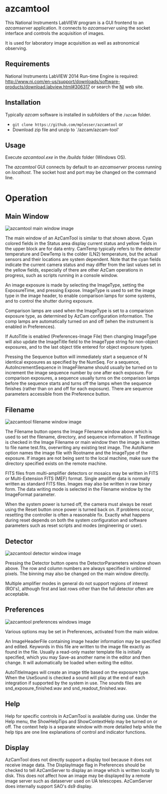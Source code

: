 # azcamtool

This National Instruments LabVIEW program is a GUI frontend to an *azcamserver* application.  It connects to *azcamserver* using the socket interface and controls the acquisition of images.

It is used for laboratory image acquisition as well as astronomical observing.

## Requirements

National Instruments LabVIEW 2014 Run-time Engine is required: http://www.ni.com/en-us/support/downloads/software-products/download.labview.html#306317 or search the [NI](http://www.ni.com) web site.

## Installation

Typically *azcam* software is installed in subfolders of the `/azcam` folder.

* `git clone https://github.com/mplesser/azcamtool`
or
* Download zip file and unzip to `/azcam/azcam-tool'

## Usage

Execute *azcamtool.exe* in the */builds* folder (Windows OS).

The *azcamtool* GUI connects by default to an *azcamserver* process running on *localhost*. The socket host and port may be changed on the command line.

# Operation

## Main Window

![azcamtool main window image](azcamtool_main.jpg "AzCamTool main window")

The main window of an AzCamTool is similar to that shown above. Cyan colored fields in the Status area display current status and yellow fields in the upper block are for data entry. CamTemp typically refers to the detector temperature and DewTemp is the colder (LN2) temperature, but the actual sensors and their locations are system dependent. Note that the cyan fields indicate the current camera status and may differ from the last values set in the yellow fields, especially of there are other AzCam operations in progress, such as scripts running in a console window.

An image exposure is made by selecting the ImageType, setting the ExposureTime, and pressing Expose. ImageType is used to set the image type in the image header, to enable comparison lamps for some systems, and to control the shutter during exposure.

Comparison lamps are used when the ImageType is set to a comparison exposure type, as determined by AzCam configuration information. The comp lamps are automatically turned on and off (when the instrument is enabled in Preferences).

If AutoTitle is enabled (Preferences-Image File) then changing ImageType will also update the ImageTitle field to the ImageType string for non-object exposures, and to the last object title entered for object exposure types.

Pressing the Sequence button will immediately start a sequence of N identical exposures as specified by the NumSeq. For a sequence, AutoIncrementSequence in ImageFilename should usually be turned on to increment the image sequence number by one after each exposure. For comparison exposures, a sequence usually turns on the comparison lamps before the sequence starts and turns off the lamps when the sequence finishes (rather than on and off for each exposure). There are sequence parameters accessible from the Preference button.

## Filename

![azcamtool filename window image](azcamtool_filename.jpg "AzCamTool filename window")

The Filename button opens the Image Filename window above which is used to set the filename, directory, and sequence information. If TestImage is checked in the Image Filename or main window then the image is written to file name test.fits, overwriting any existing test image. The AutoName option names the image file with Rootname and the ImageType of the exposure. If images are not being sent to the local machine, make sure the directory specified exists on the remote machine.

FITS files from multi-amplifier detectors or mosaics may be written in FITS or Multi-Extension FITS (MEF) format. Single amplifier data is normally written as standard FITS files. Images may also be written in raw binary form. The data writing mode is selected in the Filename window by the ImageFormat parameter.

When the system power is turned off, the camera must always be reset using the Reset button once power is turned back on. If problems occur, resetting the controller is often a reasonable fix. Exactly what happens during reset depends on both the system configuration and software parameters such as reset scripts and modes (engineering or user).

## Detector

![azcamtool detector window image](azcamtool_detector.jpg "AzCamTool detector window")

Pressing the Detector button opens the DetectorParameters window shown above. The row and column numbers are always specified in unbinned pixels. The binning may also be changed on the main window directly.

Multiple amplifier modes in general do not support regions of interest (ROI's), although first and last rows other than the full detector often are acceptable.

## Preferences

![azcamtool preferences windows image](azcamtool_preferences.jpg "AzCamTool Preferences")

Various options may be set in Preferences, activated from the main widow.

An ImageHeaderFile containing image header information may be specified and edited. Keywords in this file are written to the image file exactly as found in the file. Usually a read-only master template file is initially specified, which you may Save-as another name in the editor and then change. It will automatically be loaded when exiting the editor.

AutoTitleImages will create an image title based on the exposure type. When the UseSound is checked a sound will play at the end of each integration if supported by the system in use. The sounds files are snd_exposure_finished.wav and snd_readout_finished.wav.

## Help

Help for specific controls in AzCamTool is available during use. Under the Help menu, the ShowHelpTips and ShowContextHelp may be turned on or off. The context help is a separate window with more detailed help while the help tips are one line explanations of control and indicator functions.

## Display

AzCamTool does not directly support a display tool because it does not receive image data. The DisplayImage flag in Preferences should be checked to tell AzCamServer to display an image which is written locally to disk. This does not affect how an image may be displayed by a remote image server such as dataserver used on UA telescopes. AzCamServer does internally support SAO's ds9 display.